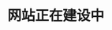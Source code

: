 <!DOCTYPE html>
<html>
	<head>
		<meta charset="utf-8">
		<title>Home - JasBlog</title>
	</head>
	<body>
		<h1>网站正在建设中</h1>
	</body>
</html>
